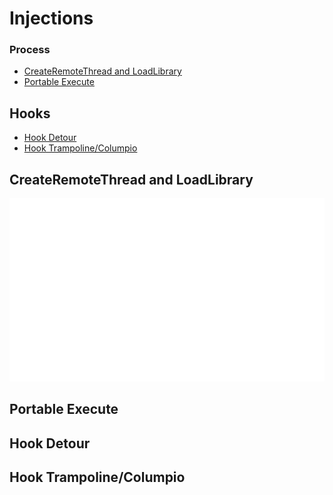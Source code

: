 # Injections



### Process
  * [CreateRemoteThread and LoadLibrary](https://github.com/vicboma1/Inject-DLL/blob/master/README.md#createremotethread-and-loadlibrary)
  * [Portable Execute](https://github.com/vicboma1/Inject-DLL/blob/master/README.md#portalble-execute)
  
 ## Hooks
  * [Hook Detour](https://github.com/vicboma1/Inject-DLL/blob/master/README.md#hook-detour)
  * [Hook Trampoline/Columpio](https://github.com/vicboma1/Inject-DLL/blob/master/README.md#hook-trampolinecolumpio)
  
## CreateRemoteThread and LoadLibrary

[![Click to Video](https://github.com/vicboma1/Inject-DLL/blob/master/assets/injectDll_C_Nativo.gif)](https://youtu.be/zQpBnYENabU)

## Portable Execute

## Hook Detour

## Hook Trampoline/Columpio
